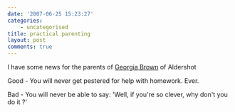 ```yaml
---
date: '2007-06-25 15:23:27'
categories:
    - uncategorised
title: practical parenting
layout: post
comments: true
---
```

I have some news for the parents of
[Georgia Brown](http://news.bbc.co.uk/1/hi/england/hampshire/6229738.stm)
of Aldershot

Good - You will never get pestered for help with homework. Ever.

Bad - You will never be able to say: 'Well, if you're so clever, why
don't you do it ?'
